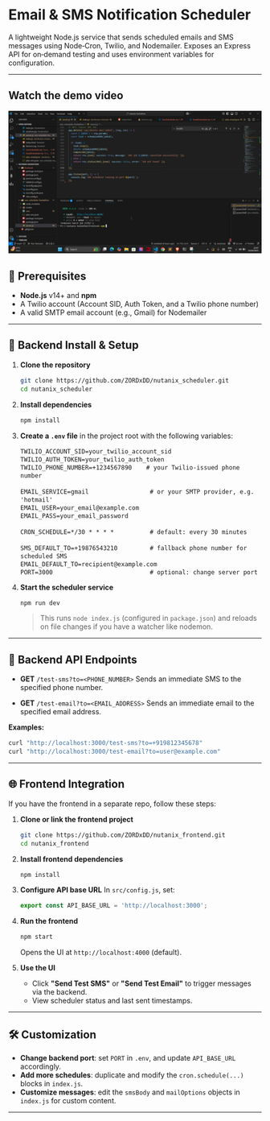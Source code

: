 # Email & SMS Notification Scheduler

A lightweight Node.js service that sends scheduled emails and SMS messages using Node‑Cron, Twilio, and Nodemailer. Exposes an Express API for on‑demand testing and uses environment variables for configuration.

---

## Watch the demo video

[![Watch the demo](./thumbnail.png)](https://drive.google.com/file/d/1e3Tkt68NZbyvbfjCPYgJtJ4sLhsvrLr_/view?usp=sharing)

## 🔧 Prerequisites

* **Node.js** v14+ and **npm**
* A Twilio account (Account SID, Auth Token, and a Twilio phone number)
* A valid SMTP email account (e.g., Gmail) for Nodemailer

---

## 🚀 Backend Install & Setup

1. **Clone the repository**

   ```bash
   git clone https://github.com/ZORDxDD/nutanix_scheduler.git
   cd nutanix_scheduler
   ```

2. **Install dependencies**

   ```bash
   npm install
   ```

3. **Create a `.env` file** in the project root with the following variables:

   ```dotenv
   TWILIO_ACCOUNT_SID=your_twilio_account_sid
   TWILIO_AUTH_TOKEN=your_twilio_auth_token
   TWILIO_PHONE_NUMBER=+1234567890    # your Twilio-issued phone number

   EMAIL_SERVICE=gmail                 # or your SMTP provider, e.g. 'hotmail'
   EMAIL_USER=your_email@example.com
   EMAIL_PASS=your_email_password

   CRON_SCHEDULE=*/30 * * * *          # default: every 30 minutes

   SMS_DEFAULT_TO=+19876543210         # fallback phone number for scheduled SMS
   EMAIL_DEFAULT_TO=recipient@example.com
   PORT=3000                           # optional: change server port
   ```

4. **Start the scheduler service**

   ```bash
   npm run dev
   ```

   > This runs `node index.js` (configured in `package.json`) and reloads on file changes if you have a watcher like nodemon.

---

## 📡 Backend API Endpoints

* **GET** `/test-sms?to=<PHONE_NUMBER>`
  Sends an immediate SMS to the specified phone number.

* **GET** `/test-email?to=<EMAIL_ADDRESS>`
  Sends an immediate email to the specified email address.

**Examples:**

```bash
curl "http://localhost:3000/test-sms?to=+919812345678"
curl "http://localhost:3000/test-email?to=user@example.com"
```

---

## 🌐 Frontend Integration

If you have the frontend in a separate repo, follow these steps:

1. **Clone or link the frontend project**

   ```bash
   git clone https://github.com/ZORDxDD/nutanix_frontend.git
   cd nutanix_frontend
   ```

2. **Install frontend dependencies**

   ```bash
   npm install
   ```

3. **Configure API base URL**
   In `src/config.js`, set:

   ```js
   export const API_BASE_URL = 'http://localhost:3000';
   ```

4. **Run the frontend**

   ```bash
   npm start
   ```

   Opens the UI at `http://localhost:4000` (default).

5. **Use the UI**

   * Click **"Send Test SMS"** or **"Send Test Email"** to trigger messages via the backend.
   * View scheduler status and last sent timestamps.

---

## 🛠️ Customization

* **Change backend port**: set `PORT` in `.env`, and update `API_BASE_URL` accordingly.
* **Add more schedules**: duplicate and modify the `cron.schedule(...)` blocks in `index.js`.
* **Customize messages**: edit the `smsBody` and `mailOptions` objects in `index.js` for custom content.

---
